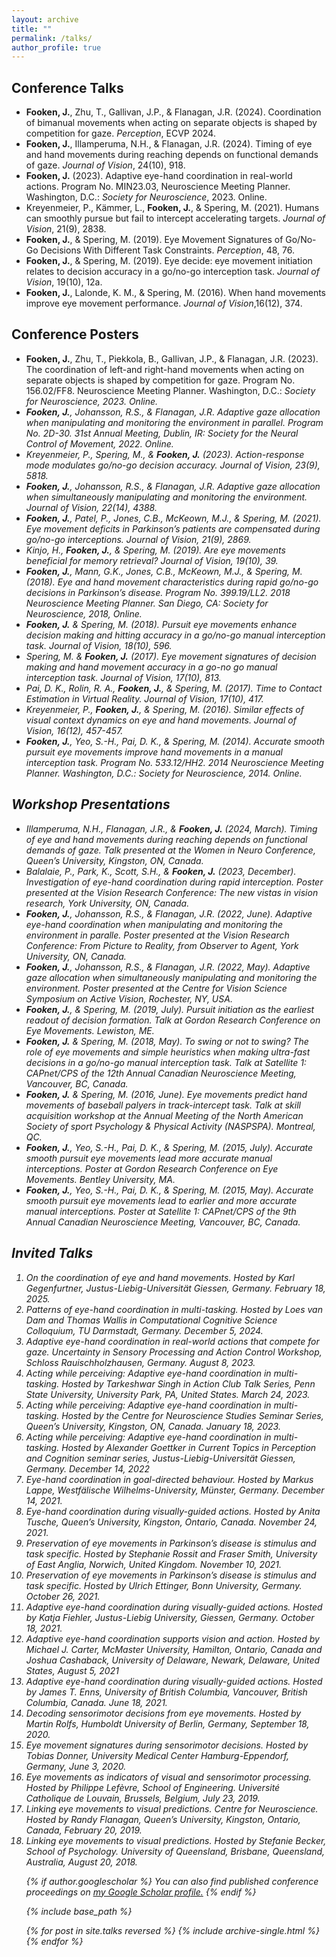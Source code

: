 ```yaml
---
layout: archive
title: ""
permalink: /talks/
author_profile: true
---
```


Conference Talks
------
* <b>Fooken, J.</b>, Zhu, T., Gallivan, J.P., & Flanagan, J.R. (2024). Coordination of bimanual movements when acting on separate objects is shaped by competition for gaze. <i>Perception</i>, ECVP 2024.
* <b>Fooken, J.</b>, Illamperuma, N.H., & Flanagan, J.R. (2024). Timing of eye and hand movements during reaching depends on functional demands of gaze. <i>Journal of Vision</i>, 24(10), 918.
* <b>Fooken, J.</b> (2023). Adaptive eye-hand coordination in real-world actions. Program No. MIN23.03, Neuroscience Meeting Planner. Washington, D.C.: <i>Society for Neuroscience</i>, 2023. Online.
* Kreyenmeier, P., Kämmer, L., <b>Fooken, J.</b>, & Spering, M. (2021). Humans can smoothly pursue but fail to intercept accelerating targets. <i>Journal of Vision</i>, 21(9), 2838.
* <b>Fooken, J.</b>, & Spering, M. (2019). Eye Movement Signatures of Go/No-Go Decisions With Different Task Constraints. <i>Perception</i>, 48, 76.
* <b>Fooken, J.</b>, & Spering, M. (2019). Eye decide: eye movement initiation relates to decision accuracy in a go/no-go interception task. <i>Journal of Vision</i>, 19(10), 12a.
* <b>Fooken, J.</b>, Lalonde, K. M., & Spering, M. (2016). When hand movements improve eye movement performance. <i>Journal of Vision</i>,16(12), 374.

Conference Posters
------
* <b>Fooken, J.</b>, Zhu, T., Piekkola, B., Gallivan, J.P., & Flanagan, J.R. (2023). The coordination of left-and right-hand movements when acting on separate objects is shaped by competition for gaze. Program No. 156.02/FF8. Neuroscience Meeting Planner. Washington, D.C.: <i>Society for Neuroscience, 2023. Online.
* <b>Fooken, J.</b>, Johansson, R.S., & Flanagan, J.R. Adaptive gaze allocation when manipulating and monitoring the environment in parallel. Program No. 2D-30. 31st Annual Meeting, Dublin, IR: <i>Society for the Neural Control of Movement</i>, 2022. Online.
* Kreyenmeier, P., Spering, M., & <b>Fooken, J.</b> (2023). Action-response mode modulates go/no-go decision accuracy. <i>Journal of Vision</i>, 23(9), 5818. 
* <b>Fooken, J.</b>, Johansson, R.S., & Flanagan, J.R. Adaptive gaze allocation when simultaneously manipulating and monitoring the environment. <i>Journal of Vision</i>, 22(14), 4388.
* <b>Fooken, J.</b>, Patel, P., Jones, C.B., McKeown, M.J., & Spering, M. (2021). Eye movement deficits in Parkinson’s patients are compensated during go/no-go interceptions. <i>Journal of Vision</i>, 21(9), 2869.
* Kinjo, H., <b>Fooken, J.</b>, & Spering, M. (2019). Are eye movements beneficial for memory retrieval?  <i>Journal of Vision</i>, 19(10), 39.
* <b>Fooken, J.</b>, Mann, G.K., Jones, C.B., McKeown, M.J., & Spering, M. (2018). Eye and hand movement characteristics during rapid go/no-go decisions in Parkinson’s disease. Program No. 399.19/LL2. 2018 Neuroscience Meeting Planner. San Diego, CA: Society for Neuroscience, 2018, Online.
* <b>Fooken, J.</b> & Spering, M. (2018). Pursuit eye movements enhance decision making and hitting accuracy in a go/no-go manual interception task. <i>Journal of Vision</i>, 18(10), 596.
* Spering, M. & <b>Fooken, J.</b> (2017). Eye movement signatures of decision making and hand movement accuracy in a go-no go manual interception task. <i>Journal of Vision</i>, 17(10), 813.
* Pai, D. K., Rolin, R. A., <b>Fooken, J.</b>, & Spering, M. (2017). Time to Contact Estimation in Virtual Reality.  <i>Journal of Vision</i>, 17(10), 417.
* Kreyenmeier, P., <b>Fooken, J.</b>, & Spering, M. (2016). Similar effects of visual context dynamics on eye and hand movements. <i>Journal of Vision</i>, 16(12), 457-457.
* <b>Fooken, J.</b>, Yeo, S.-H., Pai, D. K., & Spering, M. (2014). Accurate smooth pursuit eye movements improve hand movements in a manual interception task. Program No. 533.12/HH2. 2014 Neuroscience Meeting Planner. Washington, D.C.: Society for Neuroscience, 2014. Online.

Workshop Presentations
------
* Illamperuma, N.H., Flanagan, J.R., & <b>Fooken, J.</b> (2024, March). Timing of eye and hand movements during reaching depends on functional demands of gaze. Talk presented at the Women in Neuro Conference, Queen’s University, Kingston, ON, Canada.
* Balalaie, P., Park, K., Scott, S.H., & <b>Fooken, J.</b> (2023, December). Investigation of eye-hand coordination during rapid interception. Poster presented at the Vision Research Conference: The new vistas in vision research, York University, ON, Canada.
* <b>Fooken, J.</b>, Johansson, R.S., & Flanagan, J.R. (2022, June). Adaptive eye-hand coordination when manipulating and monitoring the environment in paralle. Poster presented at the Vision Research Conference: From Picture to Reality, from Observer to Agent, York University, ON, Canada.
* <b>Fooken, J.</b>, Johansson, R.S., & Flanagan, J.R. (2022, May). Adaptive gaze allocation when simultaneously manipulating and monitoring the environment. Poster presented at the Centre for Vision Science Symposium on Active Vision, Rochester, NY, USA.
* <b>Fooken, J.</b>, & Spering, M. (2019, July). Pursuit initiation as the earliest readout of decision formation. Talk at Gordon Research Conference on Eye Movements. Lewiston, ME.
* <b>Fooken, J.</b> & Spering, M. (2018, May). To swing or not to swing? The role of eye movements and simple heuristics when making ultra-fast decisions in a go/no-go manual interception task. Talk at Satellite 1: CAPnet/CPS of the 12th Annual Canadian Neuroscience Meeting, Vancouver, BC, Canada.
* <b>Fooken, J.</b> & Spering, M. (2016, June). Eye movements predict hand movements of baseball palyers in track-intercept task. Talk at skill acquisition workshop at the Annual Meeting of the North American Society of sport Psychology & Physical Activity (NASPSPA). Montreal, QC. 
* <b>Fooken, J.</b>, Yeo, S.-H., Pai, D. K., & Spering, M. (2015, July). Accurate smooth pursuit eye movements lead more accurate manual interceptions. Poster at Gordon Research Conference on Eye Movements. Bentley University, MA.
* <b>Fooken, J.</b>, Yeo, S.-H., Pai, D. K., & Spering, M. (2015, May). Accurate smooth pursuit eye movements lead to earlier and more accurate manual interceptions. Poster at Satellite 1: CAPnet/CPS of the 9th Annual Canadian Neuroscience Meeting, Vancouver, BC, Canada.

Invited Talks
------
<ol>
<li> <nbsp> On the coordination of eye and hand movements. Hosted by Karl Gegenfurtner, Justus-Liebig-Universität Giessen, Germany. February 18, 2025.
<li> <nbsp> Patterns of eye-hand coordination in multi-tasking. Hosted by Loes van Dam and Thomas Wallis in Computational Cognitive Science Colloquium, TU Darmstadt, Germany. December 5, 2024.
<li> <nbsp> Adaptive eye-hand coordination in real-world actions that compete for gaze. Uncertainty in Sensory Processing and Action Control Workshop, Schloss Rauischholzhausen, Germany. August 8, 2023.
<li> <nbsp> Acting while perceiving: Adaptive eye-hand coordination in multi-tasking. Hosted by Tarkeshwar Singh in Action Club Talk Series, Penn State University, University Park, PA, United States. March 24, 2023.
<li> <nbsp> Acting while perceiving: Adaptive eye-hand coordination in multi-tasking. Hosted by the Centre for Neuroscience Studies Seminar Series, Queen’s University, Kingston, ON, Canada. January 18, 2023. 
<li> <nbsp> Acting while perceiving: Adaptive eye-hand coordination in multi-tasking. Hosted by Alexander Goettker in Current Topics in Perception and Cognition seminar series, Justus-Liebig-Universität Giessen, Germany. December 14, 2022 </li>
<li> <nbsp> Eye-hand coordination in goal-directed behaviour. Hosted by Markus Lappe, Westfälische Wilhelms-University, Münster, Germany. December 14, 2021. </li>
<li> <nbsp> Eye-hand coordination during visually-guided actions. Hosted by Anita Tusche, Queen’s University, Kingston, Ontario, Canada. November 24, 2021. </li>
<li> <nbsp> Preservation of eye movements in Parkinson’s disease is stimulus and task specific. Hosted by Stephanie Rossit and Fraser Smith, University of East Anglia, Norwich, United Kingdom. November 10, 2021. </li>
<li> <nbsp> Preservation of eye movements in Parkinson’s disease is stimulus and task specific. Hosted by Ulrich Ettinger, Bonn University, Germany. October 26, 2021. </li>
<li> <nbsp> Adaptive eye-hand coordination during visually-guided actions. Hosted by Katja Fiehler, Justus-Liebig University, Giessen, Germany. October 18, 2021. </li>
<li> <nbsp> Adaptive eye-hand coordination supports vision and action. Hosted by Michael J. Carter, McMaster University, Hamilton, Ontario, Canada and Joshua Cashaback, University of Delaware, Newark, Delaware, United States, August 5, 2021 </li>
<li> <nbsp> Adaptive eye-hand coordination during visually-guided actions. Hosted by James T. Enns, University of British Columbia, Vancouver, British Columbia, Canada. June 18, 2021.</li>
<li> <nbsp> Decoding sensorimotor decisions from eye movements. Hosted by Martin Rolfs, Humboldt University of Berlin, Germany, September 18, 2020.</li>
<li> <nbsp> Eye movement signatures during sensorimotor decisions. Hosted by Tobias Donner, University Medical Center Hamburg-Eppendorf, Germany, June 3, 2020.</li>
<li> <nbsp> Eye movements as indicators of visual and sensorimotor processing. Hosted by Philippe Lefèvre, School of Engineering. Université Catholique de Louvain, Brussels, Belgium, July 23, 2019.</li>
<li> <nbsp> Linking eye movements to visual predictions. Centre for Neuroscience. Hosted by Randy Flanagan, Queen’s University, Kingston, Ontario, Canada, February 20, 2019.</li>
<li> <nbsp> Linking eye movements to visual predictions. Hosted by Stefanie Becker, School of Psychology. University of Queensland, Brisbane, Queensland, Australia, August 20, 2018.</li>



{% if author.googlescholar %}
  You can also find published conference proceedings on <u><a href="{{author.googlescholar}}">my Google Scholar profile</a>.</u>
{% endif %}

{% include base_path %}

{% for post in site.talks reversed %}
  {% include archive-single.html %}
{% endfor %}
